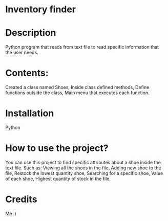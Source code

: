 # Inventory finder 

# Description
Python program that reads from text file to read specific information that the user needs. 

# Contents:
Created a class named Shoes,
Inside class defined methods,
Define functions outside the class, 
Main menu that executes each function. 

# Installation
Python

# How to use the project?
You can use this project to find specific attributes about a shoe inside the text file. Such as:
Viewing all the shoes in the file, 
Adding new shoe to the file,
Restock the lowest quantity shoe, 
Searching for a specific shoe,
Value of each shoe, 
Highest quantity of stock in the file. 

# Credits 
Me :)
